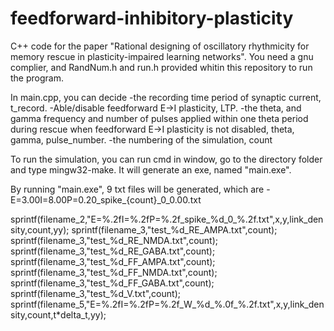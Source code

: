 # feedforward-inhibitory-plasticity
C++ code for the paper "Rational designing of oscillatory rhythmicity for memory rescue in plasticity-impaired learning networks". You need a gnu complier, and RandNum.h and run.h provided whitin this repository to run the program.

In main.cpp, you can decide 
    -the recording time period of synaptic current, t_record. 
    -Able/disable feedforward E->I plasticity, LTP.
    -the theta, and gamma frequency and number of pulses applied within one theta period during rescue when feedforward E->I plasticity is not disabled, theta, gamma,                  pulse_number. 
    -the numbering of the simulation, count

To run the simulation, you can run cmd in window, go to the directory folder and type mingw32-make. It will generate an exe, named "main.exe".

By running "main.exe", 9 txt files will be generated, which are
    -E=3.00I=8.00P=0.20_spike_{count}\_0_0.00.txt

sprintf(filename_2,"E=%.2fI=%.2fP=%.2f_spike_%d_0_%.2f.txt",x,y,link_density,count,yy);
	sprintf(filename_3,"test_%d_RE_AMPA.txt",count);
	sprintf(filename_3,"test_%d_RE_NMDA.txt",count);
	sprintf(filename_3,"test_%d_RE_GABA.txt",count);
	sprintf(filename_3,"test_%d_FF_AMPA.txt",count);
	sprintf(filename_3,"test_%d_FF_NMDA.txt",count);
	sprintf(filename_3,"test_%d_FF_GABA.txt",count);
	sprintf(filename_3,"test_%d_V.txt",count);
    sprintf(filename_5,"E=%.2fI=%.2fP=%.2f_W_%d_%.0f_%.2f.txt",x,y,link_density,count,t*delta_t,yy);
